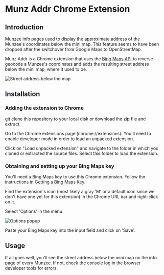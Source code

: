 # Munz Addr Chrome Extension

## Introduction

[Munzee](https://www.munzee.com) info pages used to display the approximate
address of the Munzee's coordinates below the mini map. This feature seems to
have been dropped after the switchover from Google Maps to OpenStreetMap.

Munz Addr is a Chrome extension that uses the [Bing Maps
API](https://www.bingmapsportal.com/) to reverse-geocode a Munzee's
coordinates and adds the resulting street address below the mini map, where it
used to be.

![Street address below the map](https://mortonfox.github.io/munz-addr-ext/addr_below_map.png)

## Installation

### Adding the extension to Chrome

git clone this repository to your local disk or download the zip file and extract.

Go to the Chrome extensions page (chrome://extensions). You'll need to enable
developer mode in order to load an unpacked extension.

Click on "Load unpacked extension" and navigate to the folder in which you
cloned or extracted the source files. Select this folder to load the extension.

### Obtaining and setting up your Bing Maps key

You'll need a Bing Maps key to use this Chrome extension. Follow the
instructions in [Getting a Bing Maps
Key](https://docs.microsoft.com/en-us/bingmaps/getting-started/bing-maps-dev-center-help/getting-a-bing-maps-key).

Find the extension's icon (most likely a gray 'M' or a default icon since we
don't have one yet for this extension) in the Chrome URL bar and right-click
on it.

Select 'Options' in the menu.

![Options popup](https://mortonfox.github.io/munz-addr-ext/options_popup.png)

Paste your Bing Maps key into the input field and click on 'Save'.

## Usage

If all goes well, you'll see the street address below the mini map on the info
page of every Munzee. If not, check the console log in the browser developer
tools for errors.

